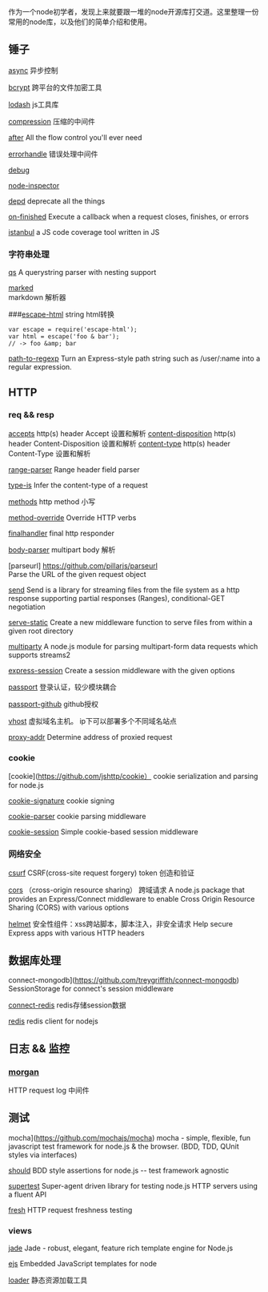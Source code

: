 


作为一个node初学者，发现上来就要跟一堆的node开源库打交道。这里整理一份常用的node库，以及他们的简单介绍和使用。


## 锤子

[async](https://github.com/caolan/async)      异步控制

[bcrypt](https://github.com/ncb000gt/node.bcrypt.js)     跨平台的文件加密工具

[lodash](https://github.com/lodash/lodash/)     js工具库 

[compression](https://github.com/expressjs/compression)  压缩的中间件

[after](https://github.com/Raynos/after)
All the flow control you'll ever need

[errorhandle](https://github.com/expressjs/errorhandler)
错误处理中间件

[debug](https://github.com/visionmedia/debug)

[node-inspector](https://github.com/node-inspector/node-inspector)

[depd](https://github.com/dougwilson/nodejs-depd)  deprecate all the things

[on-finished](https://github.com/jshttp/on-finished)  Execute a callback when a request closes, finishes, or errors

[istanbul](https://github.com/gotwarlost/istanbul)
 a JS code coverage tool written in JS


### 字符串处理

[qs](https://github.com/hapijs/qs)
A querystring parser with nesting support

[marked](https://github.com/chjj/marked)  
markdown 解析器


###[escape-html](https://github.com/component/escape-html)  string html转换 

```
var escape = require('escape-html');
var html = escape('foo & bar');
// -> foo &amp; bar
```

[path-to-regexp](https://github.com/pillarjs/path-to-regexp)
Turn an Express-style path string such as /user/:name into a regular expression.



## HTTP

### req && resp

[accepts](https://github.com/jshttp/accepts)   http(s) header Accept 设置和解析
[content-disposition](https://github.com/jshttp/content-disposition)  http(s) header Content-Disposition 设置和解析
[content-type](https://github.com/jshttp/content-type) http(s) header Content-Type 设置和解析

[range-parser](https://github.com/jshttp/range-parser) 
Range header field parser

[type-is](https://github.com/jshttp/type-is)
Infer the content-type of a request

[methods](https://github.com/jshttp/methods)   http method 小写

[method-override](https://github.com/expressjs/method-override)
Override HTTP verbs

[finalhandler](https://github.com/pillarjs/finalhandler)  final http responder

[body-parser](https://github.com/expressjs/body-parser) multipart body 解析

[parseurl] https://github.com/pillarjs/parseurl  
Parse the URL of the given request object

[send](https://github.com/pillarjs/send)
Send is a library for streaming files from the file system as a http response supporting partial responses (Ranges), conditional-GET negotiation

[serve-static](https://github.com/expressjs/serve-static)
Create a new middleware function to serve files from within a given root directory


[multiparty](https://github.com/andrewrk/node-multiparty/)
A node.js module for parsing multipart-form data requests which supports streams2


[express-session](https://github.com/expressjs/session)
Create a session middleware with the given options


[passport](https://github.com/jaredhanson/passport)    登录认证，较少模块耦合

[passport-github](https://github.com/jaredhanson/passport-github) github授权


[vhost](https://github.com/expressjs/vhost)   虚拟域名主机。 ip下可以部署多个不同域名站点

[proxy-addr](https://github.com/jshttp/proxy-addr) 
Determine address of proxied request


### cookie 

[cookie](https://github.com/jshttp/cookie） cookie serialization and parsing for node.js

[cookie-signature](https://github.com/tj/node-cookie-signature) cookie signing

[cookie-parser](https://github.com/expressjs/cookie-parser)  cookie parsing middleware

[cookie-session](https://github.com/expressjs/cookie-session)
Simple cookie-based session middleware


### 网络安全

[csurf](https://github.com/expressjs/csurf)    CSRF(cross-site request forgery)  token 创造和验证

[cors](https://github.com/expressjs/cors)   （cross-origin resource sharing） 跨域请求
A node.js package that provides an Express/Connect middleware to enable Cross Origin Resource Sharing (CORS) with various options

[helmet](https://github.com/helmetjs/helmet)  安全性组件：xss跨站脚本，脚本注入，非安全请求
Help secure Express apps with various HTTP headers


## 数据库处理

connect-mongodb](https://github.com/treygriffith/connect-mongodb)
SessionStorage for connect's session middleware

[connect-redis](https://github.com/tj/connect-redis)  redis存储session数据

[redis](https://github.com/NodeRedis/node_redis) redis client for nodejs


## 日志 && 监控

### [morgan](https://github.com/expressjs/morgan)
HTTP request log 中间件



## 测试

mocha](https://github.com/mochajs/mocha)
mocha - simple, flexible, fun javascript test framework for node.js & the browser. (BDD, TDD, QUnit styles via interfaces)

[should](https://github.com/shouldjs/should.js)
BDD style assertions for node.js -- test framework agnostic

[supertest](https://github.com/visionmedia/supertest)
Super-agent driven library for testing node.js HTTP servers using a fluent API

[fresh](https://github.com/jshttp/fresh) HTTP request freshness testing



### views

[jade](https://github.com/jadejs/jade) 
Jade - robust, elegant, feature rich template engine for Node.js 

[ejs](https://github.com/tj/ejs)
Embedded JavaScript templates for node

[loader](https://github.com/JacksonTian/loader)      静态资源加载工具







